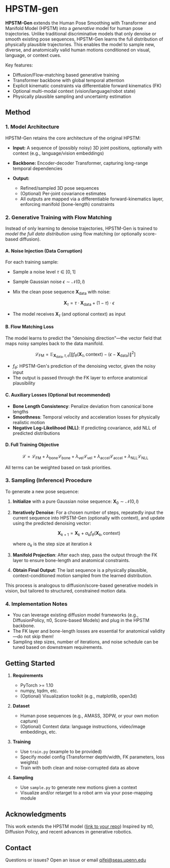 # HPSTM-gen

**HPSTM-Gen** extends the Human Pose Smoothing with Transformer and Manifold Model (HPSTM) into a *generative* model for human pose trajectories.
Unlike traditional discriminative models that only denoise or smooth existing pose sequences, HPSTM-Gen learns the full distribution of physically plausible trajectories. This enables the model to sample new, diverse, and anatomically valid human motions conditioned on visual, language, or context cues.

Key features:

* Diffusion/Flow-matching based generative training
* Transformer backbone with global temporal attention
* Explicit kinematic constraints via differentiable forward kinematics (FK)
* Optional multi-modal context (vision/language/robot state)
* Physically plausible sampling and uncertainty estimation

## Method

### 1. **Model Architecture**

HPSTM-Gen retains the core architecture of the original HPSTM:

* **Input:** A sequence of (possibly noisy) 3D joint positions, optionally with context (e.g., language/vision embeddings)
* **Backbone:** Encoder-decoder Transformer, capturing long-range temporal dependencies
* **Output:**

  * Refined/sampled 3D pose sequences
  * (Optional) Per-joint covariance estimates
  * All outputs are mapped via a differentiable forward-kinematics layer, enforcing manifold (bone-length) constraints

### 2. **Generative Training with Flow Matching**

Instead of only learning to denoise trajectories, HPSTM-Gen is trained to *model the full data distribution* using flow matching (or optionally score-based diffusion).

#### **A. Noise Injection (Data Corruption)**

For each training sample:

* Sample a noise level $\tau \in [0, 1]$
* Sample Gaussian noise $\epsilon \sim \mathcal{N}(0, I)$
* Mix the clean pose sequence $\mathbf{X}_\text{data}$ with noise:

  $$
  \mathbf{X}_\tau = \tau \cdot \mathbf{X}_\text{data} + (1 - \tau) \cdot \epsilon
  $$
* The model receives $\mathbf{X}_\tau$ (and optional context) as input

#### **B. Flow Matching Loss**

The model learns to predict the "denoising direction"—the vector field that maps noisy samples back to the data manifold.

$$
\mathcal{L}_\text{FM} = \mathbb{E}_{\mathbf{X}_\text{data}, \tau, \epsilon}\left[ \left\| f_\theta(\mathbf{X}_\tau, \text{context}) - (\epsilon - \mathbf{X}_\text{data}) \right\|^2 \right]
$$

* $f_\theta$: HPSTM-Gen's prediction of the denoising vector, given the noisy input
* The output is passed through the FK layer to enforce anatomical plausibility

#### **C. Auxiliary Losses (Optional but recommended)**

* **Bone Length Consistency**: Penalize deviation from canonical bone lengths
* **Smoothness**: Temporal velocity and acceleration losses for physically realistic motion
* **Negative Log-Likelihood (NLL)**: If predicting covariance, add NLL of predicted distributions

#### **D. Full Training Objective**

$$
\mathcal{L} = \mathcal{L}_\text{FM} + \lambda_\text{bone} \mathcal{L}_\text{bone} + \lambda_\text{vel} \mathcal{L}_\text{vel} + \lambda_\text{accel} \mathcal{L}_\text{accel} + \lambda_\text{NLL} \mathcal{L}_\text{NLL}
$$

All terms can be weighted based on task priorities.

### 3. **Sampling (Inference) Procedure**

To generate a new pose sequence:

1. **Initialize** with a pure Gaussian noise sequence: $\mathbf{X}_0 \sim \mathcal{N}(0, I)$
2. **Iteratively Denoise**: For a chosen number of steps, repeatedly input the current sequence into HPSTM-Gen (optionally with context), and update using the predicted denoising vector:

   $$
   \mathbf{X}_{k+1} = \mathbf{X}_k + \alpha_k f_\theta(\mathbf{X}_k, \text{context})
   $$

   where $\alpha_k$ is the step size at iteration $k$
3. **Manifold Projection**: After each step, pass the output through the FK layer to ensure bone-length and anatomical constraints.
4. **Obtain Final Output**: The last sequence is a physically plausible, context-conditioned motion sampled from the learned distribution.

This process is analogous to diffusion/score-based generative models in vision, but tailored to structured, constrained motion data.

### 4. **Implementation Notes**

* You can leverage existing diffusion model frameworks (e.g., DiffusionPolicy, π0, Score-based Models) and plug in the HPSTM backbone.
* The FK layer and bone-length losses are essential for anatomical validity—do not skip them!
* Sampling step sizes, number of iterations, and noise schedule can be tuned based on downstream requirements.

## Getting Started

1. **Requirements**

   * PyTorch >= 1.10
   * numpy, tqdm, etc.
   * (Optional) Visualization toolkit (e.g., matplotlib, open3d)

2. **Dataset**

   * Human pose sequences (e.g., AMASS, 3DPW, or your own motion capture)
   * (Optional) Context data: language instructions, video/image embeddings, etc.

3. **Training**

   * Use `train.py` (example to be provided)
   * Specify model config (Transformer depth/width, FK parameters, loss weights)
   * Train with both clean and noise-corrupted data as above

4. **Sampling**

   * Use `sample.py` to generate new motions given a context
   * Visualize and/or retarget to a robot arm via your pose-mapping module


## Acknowledgments

This work extends the HPSTM model ([link to your repo](https://github.com/Qifei-C/HPSTM))
Inspired by π0, Diffusion Policy, and recent advances in generative robotics.

## Contact

Questions or issues?
Open an issue or email [qifei@seas.upenn.edu](mailto:qifei@seas.upenn.edu)
